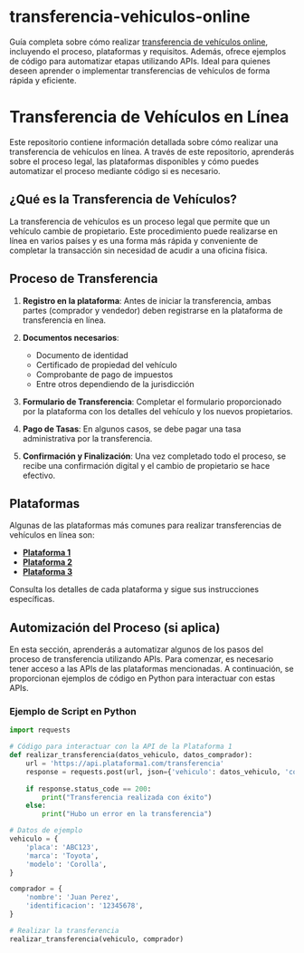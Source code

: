 # transferencia-vehiculos-online
Guía completa sobre cómo realizar [transferencia de vehículos online](https://autogestoriaonline.com/transferencias-vehiculos/), incluyendo el proceso, plataformas y requisitos. Además, ofrece ejemplos de código para automatizar etapas utilizando APIs. Ideal para quienes deseen aprender o implementar transferencias de vehículos de forma rápida y eficiente.
# Transferencia de Vehículos en Línea

Este repositorio contiene información detallada sobre cómo realizar una transferencia de vehículos en línea. A través de este repositorio, aprenderás sobre el proceso legal, las plataformas disponibles y cómo puedes automatizar el proceso mediante código si es necesario.

## ¿Qué es la Transferencia de Vehículos?

La transferencia de vehículos es un proceso legal que permite que un vehículo cambie de propietario. Este procedimiento puede realizarse en línea en varios países y es una forma más rápida y conveniente de completar la transacción sin necesidad de acudir a una oficina física.

## Proceso de Transferencia

1. **Registro en la plataforma**: Antes de iniciar la transferencia, ambas partes (comprador y vendedor) deben registrarse en la plataforma de transferencia en línea.
   
2. **Documentos necesarios**: 
    - Documento de identidad
    - Certificado de propiedad del vehículo
    - Comprobante de pago de impuestos
    - Entre otros dependiendo de la jurisdicción

3. **Formulario de Transferencia**: Completar el formulario proporcionado por la plataforma con los detalles del vehículo y los nuevos propietarios.

4. **Pago de Tasas**: En algunos casos, se debe pagar una tasa administrativa por la transferencia.

5. **Confirmación y Finalización**: Una vez completado todo el proceso, se recibe una confirmación digital y el cambio de propietario se hace efectivo.

## Plataformas

Algunas de las plataformas más comunes para realizar transferencias de vehículos en línea son:
- **[Plataforma 1](enlace)**
- **[Plataforma 2](enlace)**
- **[Plataforma 3](enlace)**

Consulta los detalles de cada plataforma y sigue sus instrucciones específicas.

## Automización del Proceso (si aplica)

En esta sección, aprenderás a automatizar algunos de los pasos del proceso de transferencia utilizando APIs. Para comenzar, es necesario tener acceso a las APIs de las plataformas mencionadas. A continuación, se proporcionan ejemplos de código en Python para interactuar con estas APIs.

### Ejemplo de Script en Python
```python
import requests

# Código para interactuar con la API de la Plataforma 1
def realizar_transferencia(datos_vehiculo, datos_comprador):
    url = 'https://api.plataforma1.com/transferencia'
    response = requests.post(url, json={'vehiculo': datos_vehiculo, 'comprador': datos_comprador})
    
    if response.status_code == 200:
        print("Transferencia realizada con éxito")
    else:
        print("Hubo un error en la transferencia")

# Datos de ejemplo
vehiculo = {
    'placa': 'ABC123',
    'marca': 'Toyota',
    'modelo': 'Corolla',
}

comprador = {
    'nombre': 'Juan Perez',
    'identificacion': '12345678',
}

# Realizar la transferencia
realizar_transferencia(vehiculo, comprador)
